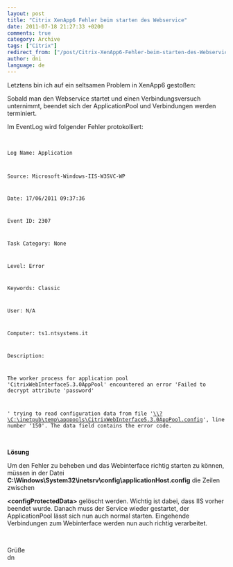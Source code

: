 ```yaml
---
layout: post
title: "Citrix XenApp6 Fehler beim starten des Webservice"
date: 2011-07-18 21:27:33 +0200
comments: true
category: Archive
tags: ["Citrix"]
redirect_from: ["/post/Citrix-XenApp6-Fehler-beim-starten-des-Webservice", "/post/citrix-xenapp6-fehler-beim-starten-des-webservice"]
author: dni
language: de
---
```

<!-- more -->
<p>Letztens bin ich auf ein seltsamen Problem in XenApp6 gestoßen:</p>  <p>Sobald man den Webservice startet und einen Verbindungsversuch unternimmt, beendet sich der ApplicationPool und Verbindungen werden terminiert.</p>  <p>Im EventLog wird folgender Fehler protokolliert:</p>  <p>&#160;</p>  <p><code>Log Name: Application</p>    <p>Source: Microsoft-Windows-IIS-W3SVC-WP</p>    <p>Date: 17/06/2011 09:37:36</p>    <p>Event ID: 2307</p>    <p>Task Category: None</p>    <p>Level: Error</p>    <p>Keywords: Classic</p>    <p>User: N/A</p>    <p>Computer: ts1.ntsystems.it</p>    <p>Description:</p>    <p>The worker process for application pool 'CitrixWebInterface5.3.0AppPool' encountered an error 'Failed to decrypt attribute 'password'</p>    <p>' trying to read configuration data from file '<a href="file:///\\%3f\C:\inetpub\temp\apppools\CitrixWebInterface5.3.0AppPool.config">\\?\C:\inetpub\temp\apppools\CitrixWebInterface5.3.0AppPool.config</a>', line number '150'. The data field contains the error code.</code></p>  <p>&#160;</p>  <p><strong>Lösung</strong></p>  <p>Um den Fehler zu beheben und das Webinterface richtig starten zu können, müssen in der Datei <strong>C:\Windows\System32\inetsrv\config\applicationHost.config</strong> die Zeilen zwischen</p>  <p><strong>&lt;configProtectedData&gt;</strong> gelöscht werden. Wichtig ist dabei, dass IIS vorher beendet wurde. Danach muss der Service wieder gestartet, der ApplicationPool lässt sich nun auch normal starten. Eingehende Verbindungen zum Webinterface werden nun auch richtig verarbeitet.</p>  <p>&#160;</p>  <p>Grüße   <br />dn</p>

